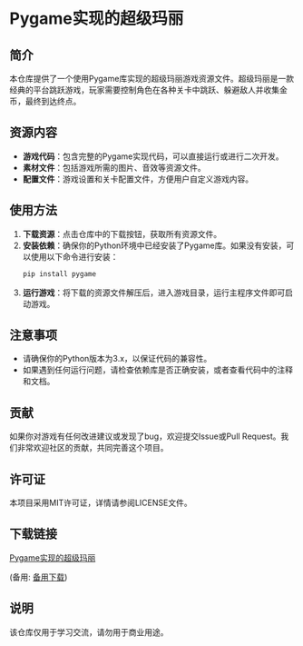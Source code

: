 # Pygame实现的超级玛丽

## 简介

本仓库提供了一个使用Pygame库实现的超级玛丽游戏资源文件。超级玛丽是一款经典的平台跳跃游戏，玩家需要控制角色在各种关卡中跳跃、躲避敌人并收集金币，最终到达终点。

## 资源内容

- **游戏代码**：包含完整的Pygame实现代码，可以直接运行或进行二次开发。
- **素材文件**：包括游戏所需的图片、音效等资源文件。
- **配置文件**：游戏设置和关卡配置文件，方便用户自定义游戏内容。

## 使用方法

1. **下载资源**：点击仓库中的下载按钮，获取所有资源文件。
2. **安装依赖**：确保你的Python环境中已经安装了Pygame库。如果没有安装，可以使用以下命令进行安装：
   ```bash
   pip install pygame
   ```
3. **运行游戏**：将下载的资源文件解压后，进入游戏目录，运行主程序文件即可启动游戏。

## 注意事项

- 请确保你的Python版本为3.x，以保证代码的兼容性。
- 如果遇到任何运行问题，请检查依赖库是否正确安装，或者查看代码中的注释和文档。

## 贡献

如果你对游戏有任何改进建议或发现了bug，欢迎提交Issue或Pull Request。我们非常欢迎社区的贡献，共同完善这个项目。

## 许可证

本项目采用MIT许可证，详情请参阅LICENSE文件。

## 下载链接
[Pygame实现的超级玛丽](https://pan.quark.cn/s/e67a6661eacf) 

(备用: [备用下载](https://pan.baidu.com/s/1Gy47pbCASlb1Tq_1-A-HRQ?pwd=1234))

## 说明

该仓库仅用于学习交流，请勿用于商业用途。
